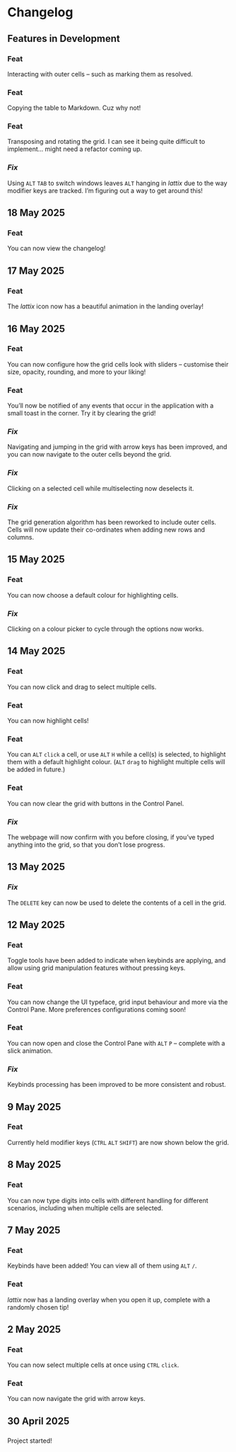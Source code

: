 # Changelog


<div class="changelog-layout">


## Features in Development

### **Feat**
Interacting with outer cells – such as marking them as resolved.

### **Feat**
Copying the table to Markdown. Cuz why not!

### **Feat**
Transposing and rotating the grid. I can see it being quite difficult to implement... might need a refactor coming up.

### *Fix*
Using `ALT` `TAB` to switch windows leaves `ALT` hanging in *lattix* due to the way modifier keys are tracked. I’m figuring out a way to get around this!


## 18 May 2025

### **Feat**
You can now view the changelog!


## 17 May 2025

### **Feat**
The *lattix* icon now has a beautiful animation in the landing overlay!


## 16 May 2025

### **Feat**
You can now configure how the grid cells look with sliders – customise their size, opacity, rounding, and more to your liking!

### **Feat**
You’ll now be notified of any events that occur in the application with a small toast in the corner. Try it by clearing the grid!

### *Fix*
Navigating and jumping in the grid with arrow keys has been improved, and you can now navigate to the outer cells beyond the grid.

### *Fix*
Clicking on a selected cell while multiselecting now deselects it.

### *Fix*
The grid generation algorithm has been reworked to include outer cells. Cells will now update their co-ordinates when adding new rows and columns.


## 15 May 2025

### **Feat**
You can now choose a default colour for highlighting cells.

### *Fix*
Clicking on a colour picker to cycle through the options now works.


## 14 May 2025

### **Feat**
You can now click and drag to select multiple cells.

### **Feat**
You can now highlight cells!

### **Feat**
You can `ALT` `click` a cell, or use `ALT` `H` while a cell(s) is selected, to highlight them with a default highlight colour. (`ALT` `drag` to highlight multiple cells will be added in future.)

### **Feat**
You can now clear the grid with buttons in the Control Panel.

### *Fix*
The webpage will now confirm with you before closing, if you’ve typed anything into the grid, so that you don’t lose progress.


## 13 May 2025

### *Fix*
The `DELETE` key can now be used to delete the contents of a cell in the grid.


## 12 May 2025

### **Feat**
Toggle tools have been added to indicate when keybinds are applying, and allow using grid manipulation features without pressing keys.

### **Feat**
You can now change the UI typeface, grid input behaviour and more via the  Control Pane. More preferences configurations coming soon!

### **Feat**
You can now open and close the Control Pane with `ALT` `P` – complete with a slick animation.

### *Fix*
Keybinds processing has been improved to be more consistent and robust.


## 9 May 2025

### **Feat**
Currently held modifier keys (`CTRL` `ALT` `SHIFT`) are now shown below the grid.


## 8 May 2025

### **Feat**
You can now type digits into cells with different handling for different scenarios, including when multiple cells are selected.


## 7 May 2025

### **Feat**
Keybinds have been added! You can view all of them using `ALT` `/`.

### **Feat**
*lattix* now has a landing overlay when you open it up, complete with a randomly chosen tip!


## 2 May 2025

### **Feat**
You can now select multiple cells at once using `CTRL` `click`.

### **Feat**
You can now navigate the grid with arrow keys.


## 30 April 2025

### 
Project started!


</div>
